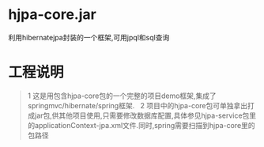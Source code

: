 # hjpa-core.jar
利用hibernatejpa封装的一个框架,可用jpql和sql查询
# 工程说明
> 1 这是用包含hjpa-core包的一个完整的项目demo框架,集成了springmvc/hibernate/spring框架.  
> 2 项目中的hjpa-core包可单独拿出打成jar包,供其他项目使用,只需要修改数据库配置,具体参见hjpa-service包里的applicationContext-jpa.xml文件.同时,spring需要扫描到hjpa-core里的包路径


